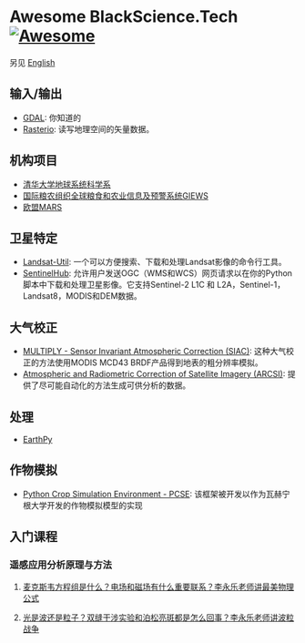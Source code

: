 # Awesome BlackScience.Tech [![Awesome](https://cdn.rawgit.com/sindresorhus/awesome/d7305f38d29fed78fa85652e3a63e154dd8e8829/media/badge.svg)](https://github.com/BlackScience-Tech/awesome)

另见 [English](README.md)

## 输入/输出
- [GDAL](https://gdal.org): 你知道的
- [Rasterio](https://rasterio.readthedocs.io/): 读写地理空间的矢量数据。

## 机构项目
- [清华大学地球系统科学系](http://data.ess.tsinghua.edu.cn/)
- [国际粮农组织全球粮食和农业信息及预警系统GIEWS](http://www.fao.org/giews/zh/)
- [欧盟MARS](https://ec.europa.eu/jrc/en/mars)

## 卫星特定
- [Landsat-Util](https://pythonhosted.org/landsat-util/): 一个可以方便搜索、下载和处理Landsat影像的命令行工具。
- [SentinelHub](http://sentinelhub-py.readthedocs.io/): 允许用户发送OGC（WMS和WCS）网页请求以在你的Python脚本中下载和处理卫星影像。它支持Sentinel-2 L1C 和 L2A，Sentinel-1，Landsat8，MODIS和DEM数据。

## 大气校正
- [MULTIPLY - Sensor Invariant Atmospheric Correction (SIAC)](https://siac.readthedocs.io/): 这种大气校正的方法使用MODIS MCD43 BRDF产品得到地表的粗分辨率模拟。
- [Atmospheric and Radiometric Correction of Satellite Imagery (ARCSI)](https://www.arcsi.remotesensing.info/): 提供了尽可能自动化的方法生成可供分析的数据。

## 处理
- [EarthPy](https://earthpy.readthedocs.io/)

## 作物模拟
- [Python Crop Simulation Environment - PCSE](https://pcse.readthedocs.io/): 该框架被开发以作为瓦赫宁根大学开发的作物模拟模型的实现

## 入门课程

### 遥感应用分析原理与方法

1. [麦克斯韦方程组是什么？电场和磁场有什么重要联系？李永乐老师讲最美物理公式](https://www.bilibili.com/video/BV1gb411E7C8?from=search&seid=1724514699925153276)

2. [光是波还是粒子？双缝干涉实验和泊松亮斑都是怎么回事？李永乐老师讲波粒战争](https://www.bilibili.com/video/BV1eb411m7WP/?spm_id_from=trigger_reload)
